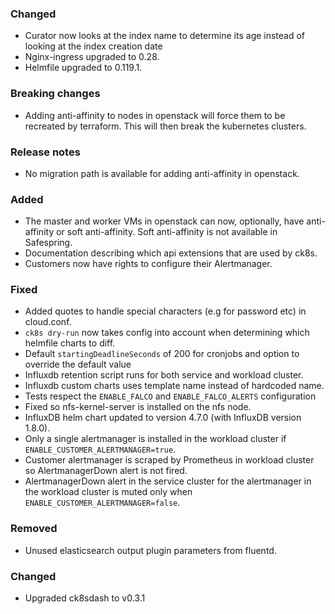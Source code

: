 ### Changed
- Curator now looks at the index name to determine its age instead of looking at the index creation date
- Nginx-ingress upgraded to 0.28.
- Helmfile upgraded to 0.119.1.

### Breaking changes
- Adding anti-affinity to nodes in openstack will force them to be recreated by terraform. This will then break the kubernetes clusters.

### Release notes
- No migration path is available for adding anti-affinity in openstack.

### Added
- The master and worker VMs in openstack can now, optionally, have anti-affinity or soft anti-affinity. Soft anti-affinity is not available in Safespring.
- Documentation describing which api extensions that are used by ck8s.
- Customers now have rights to configure their Alertmanager.

### Fixed
- Added quotes to handle special characters (e.g for password etc) in cloud.conf.
- `ck8s dry-run` now takes config into account when determining which helmfile charts to diff.
- Default `startingDeadlineSeconds` of 200 for cronjobs and option to override the default value 
- Influxdb retention script runs for both service and workload cluster.
- Influxdb custom charts uses template name instead of hardcoded name.
- Tests respect the `ENABLE_FALCO` and `ENABLE_FALCO_ALERTS` configuration
- Fixed so nfs-kernel-server is installed on the nfs node.
- InfluxDB helm chart updated to version 4.7.0 (with InfluxDB version 1.8.0).
- Only a single alertmanager is installed in the workload cluster if `ENABLE_CUSTOMER_ALERTMANAGER=true`.
- Customer alertmanager is scraped by Prometheus in workload cluster so AlertmanagerDown alert is not fired.
- AlertmanagerDown alert in the service cluster for the alertmanager in the workload cluster is muted only when `ENABLE_CUSTOMER_ALERTMANAGER=false`.

### Removed
- Unused elasticsearch output plugin parameters from fluentd.

### Changed
- Upgraded ck8sdash to v0.3.1